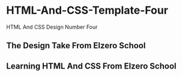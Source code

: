 # HTML-And-CSS-Template-Four
HTML And CSS Design Number Four
## The Design Take From Elzero School
## Learning HTML And CSS From Elzero School
